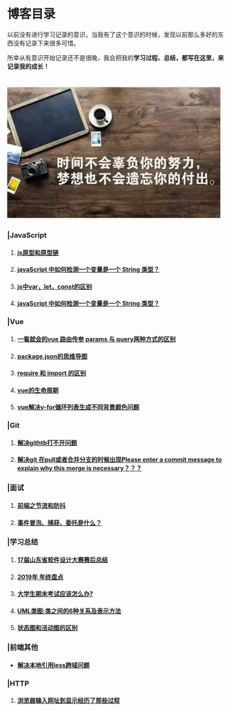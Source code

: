 # 博客目录

以前没有进行学习记录的意识，当我有了这个意识的时候，发现以前那么多好的东西没有记录下来很多可惜。

所幸从有意识开始记录还不是很晚，我会把我的**学习过程、总结，都写在这里，来记录我的成长！**

# ![](./README/1.jpg)

### |**JavaScript**

1. #### [js原型和原型链](https://github.com/yqcznb/blog/blob/master/%E5%AD%A6%E4%B9%A0%E6%80%BB%E7%BB%93/js%E5%8E%9F%E5%9E%8B%E3%80%81%E5%8E%9F%E5%9E%8B%E9%93%BE.md)

2. #### [javaScript 中如何检测一个变量是一个 String 类型？](https://github.com/yqcznb/blog/blob/master/%E5%AD%A6%E4%B9%A0%E6%80%BB%E7%BB%93/javaScript%20%E4%B8%AD%E5%A6%82%E4%BD%95%E6%A3%80%E6%B5%8B%E4%B8%80%E4%B8%AA%E5%8F%98%E9%87%8F%E6%98%AF%E4%B8%80%E4%B8%AA%20String%20%E7%B1%BB%E5%9E%8B%EF%BC%9F.md)

3. #### [js中var，let，const的区别](https://github.com/yqcznb/blog/blob/master/%E5%AD%A6%E4%B9%A0%E6%80%BB%E7%BB%93/js%E4%B8%ADvar%EF%BC%8Clet%EF%BC%8Cconst%E7%9A%84%E5%8C%BA%E5%88%AB.md)

4. #### [javaScript 中如何检测一个变量是一个 String 类型？](https://github.com/yqcznb/blog/blob/master/%E5%AD%A6%E4%B9%A0%E6%80%BB%E7%BB%93/javaScript%20%E4%B8%AD%E5%A6%82%E4%BD%95%E6%A3%80%E6%B5%8B%E4%B8%80%E4%B8%AA%E5%8F%98%E9%87%8F%E6%98%AF%E4%B8%80%E4%B8%AA%20String%20%E7%B1%BB%E5%9E%8B%EF%BC%9F.md)

### |**Vue**

1. #### [一看就会的vue 路由传参 params 与 query两种方式的区别](https://github.com/yqcznb/blog/blob/master/%E5%AD%A6%E4%B9%A0%E6%80%BB%E7%BB%93/%E4%B8%80%E7%9C%8B%E5%B0%B1%E4%BC%9A%E7%9A%84vue%20%E8%B7%AF%E7%94%B1%E4%BC%A0%E5%8F%82%20params%20%E4%B8%8E%20query%E4%B8%A4%E7%A7%8D%E6%96%B9%E5%BC%8F%E7%9A%84%E5%8C%BA%E5%88%AB.md)

2. #### [package.json的思维导图](https://github.com/yqcznb/blog/blob/master/README/pjswdt.jpg)

3. #### [require 和 import 的区别](https://github.com/yqcznb/blog/blob/master/%E5%AD%A6%E4%B9%A0%E6%80%BB%E7%BB%93/require%20%E4%B8%8E%20import%20%E7%9A%84%E5%8C%BA%E5%88%AB.md)

4. #### [vue的生命周期](https://github.com/yqcznb/blog/blob/master/%E5%AD%A6%E4%B9%A0%E6%80%BB%E7%BB%93/vue%E7%9A%84%E7%94%9F%E5%91%BD%E5%91%A8%E6%9C%9F.md)

5. #### [vue解决v-for循环列表生成不同背景颜色问题](https://github.com/yqcznb/blog/blob/master/%E5%AD%A6%E4%B9%A0%E6%80%BB%E7%BB%93/vue%E8%A7%A3%E5%86%B3v-for%E5%BE%AA%E7%8E%AF%E5%88%97%E8%A1%A8%E7%94%9F%E6%88%90%E4%B8%8D%E5%90%8C%E8%83%8C%E6%99%AF%E9%A2%9C%E8%89%B2%E9%97%AE%E9%A2%98.md)

### |Git

1. #### [解决githtb打不开问题](https://github.com/yqcznb/blog/blob/master/%E5%AD%A6%E4%B9%A0%E6%80%BB%E7%BB%93/github%20%E6%89%93%E4%B8%8D%E5%BC%80%E6%80%8E%E4%B9%88%E5%8A%9E%EF%BC%9F.md)

2. #### [**解决git 在pull或者合并分支的时候出现Please enter a commit message to explain why this merge is necessary？？？**](https://github.com/yqcznb/blog/blob/master/%E5%AD%A6%E4%B9%A0%E6%80%BB%E7%BB%93/git%E5%9C%A8pull%E6%88%96%E8%80%85%E5%90%88%E5%B9%B6%E5%88%86%E6%94%AF%E7%9A%84%E6%97%B6%E5%80%99%E5%87%BA%E7%8E%B0Please%20enter%20a%20commit%20message%20to%20explain%20why%20this%20merge%20is%20necessary%EF%BC%9F%EF%BC%9F%EF%BC%9F.md)

### |面试

1. #### [前端之节流和防抖](https://github.com/yqcznb/blog/blob/master/%E5%AD%A6%E4%B9%A0%E6%80%BB%E7%BB%93/%E5%89%8D%E7%AB%AF%E4%B9%8B%E8%8A%82%E6%B5%81%E5%92%8C%E9%98%B2%E6%8A%96.md)

2. #### [事件冒泡、捕获、委托是什么？](https://github.com/yqcznb/blog/blob/master/%E5%AD%A6%E4%B9%A0%E6%80%BB%E7%BB%93/%E4%BB%80%E4%B9%88%E6%98%AF%E4%BA%8B%E4%BB%B6%E5%A7%94%E6%89%98%EF%BC%8C%E6%9C%89%E4%BB%80%E4%B9%88%E5%A5%BD%E5%A4%84%EF%BC%9F.md)

### |学习总结

1. #### [17届山东省软件设计大赛赛后总结](https://github.com/yqcznb/blog/blob/master/%E5%AD%A6%E4%B9%A0%E6%80%BB%E7%BB%93/%E7%AC%AC%E5%8D%81%E4%B8%83%E5%B1%8A%E5%B1%B1%E4%B8%9C%E7%9C%81%E5%A4%A7%E5%AD%A6%E7%94%9F%E8%BD%AF%E4%BB%B6%E8%AE%BE%E8%AE%A1%E5%A4%A7%E8%B5%9B%E6%80%BB%E7%BB%93.md)

2. #### [2019年  年终盘点](https://github.com/yqcznb/blog/blob/master/%E5%AD%A6%E4%B9%A0%E6%80%BB%E7%BB%93/2019-12-11-my-2019.md)

3. #### [大学生期末考试应该怎么办?](https://github.com/yqcznb/blog/blob/master/%E5%AD%A6%E4%B9%A0%E6%80%BB%E7%BB%93/%E7%AA%81%E7%84%B6%E7%81%B5%E6%9C%BA%E4%B8%80%E5%8A%A8.md)

4. #### [UML类图:类之间的6种关系及表示方法](https://github.com/yqcznb/blog/blob/master/%E5%AD%A6%E4%B9%A0%E6%80%BB%E7%BB%93/UML%E7%B1%BB%E5%9B%BE%E7%B1%BB%E4%B9%8B%E9%97%B4%E7%9A%846%E7%A7%8D%E5%85%B3%E7%B3%BB%E5%8F%8A%E8%A1%A8%E7%A4%BA%E6%96%B9%E6%B3%95.md)

5. #### [状态图和活动图的区别](https://github.com/yqcznb/blog/blob/master/%E5%AD%A6%E4%B9%A0%E6%80%BB%E7%BB%93/%E7%8A%B6%E6%80%81%E5%9B%BE%E5%92%8C%E6%B4%BB%E5%8A%A8%E5%9B%BE%E7%9A%84%E5%8C%BA%E5%88%AB.md)

### |前端其他

+ #### [解决本地引用less跨域问题](https://github.com/yqcznb/blog/blob/master/%E5%AD%A6%E4%B9%A0%E6%80%BB%E7%BB%93/%E8%A7%A3%E5%86%B3%E6%9C%AC%E5%9C%B0%E5%BC%95%E7%94%A8less%E8%B7%A8%E5%9F%9F%E9%97%AE%E9%A2%98.md)

### |HTTP

1. #### [浏览器输入网址到显示经历了那些过程](https://github.com/yqcznb/blog/blob/master/%E5%AD%A6%E4%B9%A0%E6%80%BB%E7%BB%93/%E6%B5%8F%E8%A7%88%E5%99%A8%E8%BE%93%E5%85%A5%E7%BD%91%E5%9D%80%E5%88%B0%E6%98%BE%E7%A4%BA%E7%BB%8F%E5%8E%86%E4%BA%86%E9%82%A3%E4%BA%9B%E8%BF%87%E7%A8%8B.md)


